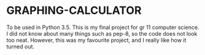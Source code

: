 # GRAPHING-CALCULATOR
To be used in Python 3.5. This is my final project for gr 11 computer science. I did not know about many things such as pep-8, so the code does not look too neat. However, this was my favourite project, and I really like how it turned out.

